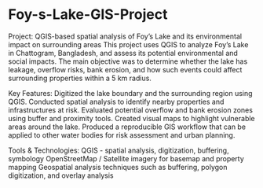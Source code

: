 # Foy-s-Lake-GIS-Project
Project: QGIS-based spatial analysis of Foy’s Lake and its environmental impact on surrounding areas
This project uses QGIS to analyze Foy’s Lake in Chattogram, Bangladesh, and assess its potential environmental and social impacts. The main objective was to determine whether the lake has leakage, overflow risks, bank erosion, and how such events could affect surrounding properties within a 5 km radius.

Key Features:
Digitized the lake boundary and the surrounding region using QGIS.
Conducted spatial analysis to identify nearby properties and infrastructures at risk.
Evaluated potential overflow and bank erosion zones using buffer and proximity tools.
Created visual maps to highlight vulnerable areas around the lake.
Produced a reproducible GIS workflow that can be applied to other water bodies for risk assessment and urban planning.

Tools & Technologies:
QGIS - spatial analysis, digitization, buffering, symbology
OpenStreetMap / Satellite imagery for basemap and property mapping
Geospatial analysis techniques such as buffering, polygon digitization, and overlay analysis
